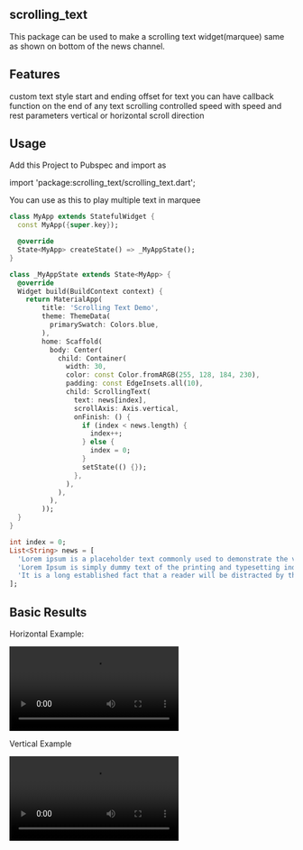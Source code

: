 <!-- 
This README describes the package. If you publish this package to pub.dev,
this README's contents appear on the landing page for your package.

For information about how to write a good package README, see the guide for
[writing package pages](https://dart.dev/guides/libraries/writing-package-pages). 

For general information about developing packages, see the Dart guide for
[creating packages](https://dart.dev/guides/libraries/create-library-packages)
and the Flutter guide for
[developing packages and plugins](https://flutter.dev/developing-packages). 
-->
## scrolling_text

 This package can be used to make a scrolling text widget(marquee) same as shown on bottom of the news channel.

## Features
custom text style
start and ending offset for text
you can have callback function on the end of any text scrolling 
controlled speed with speed and rest parameters
vertical or horizontal scroll direction



## Usage
Add this Project to Pubspec and import as

import 'package:scrolling_text/scrolling_text.dart';

You can use as this to play multiple text in marquee

```dart
class MyApp extends StatefulWidget {
  const MyApp({super.key});

  @override
  State<MyApp> createState() => _MyAppState();
}

class _MyAppState extends State<MyApp> {
  @override
  Widget build(BuildContext context) {
    return MaterialApp(
        title: 'Scrolling Text Demo',
        theme: ThemeData(
          primarySwatch: Colors.blue,
        ),
        home: Scaffold(
          body: Center(
            child: Container(
              width: 30,
              color: const Color.fromARGB(255, 128, 184, 230),
              padding: const EdgeInsets.all(10),
              child: ScrollingText(
                text: news[index],
                scrollAxis: Axis.vertical,
                onFinish: () {
                  if (index < news.length) {
                    index++;
                  } else {
                    index = 0;
                  }
                  setState(() {});
                },
              ),
            ),
          ),
        ));
  }
}

int index = 0;
List<String> news = [
  'Lorem ipsum is a placeholder text commonly used to demonstrate the visual form of a document or a typeface without relying on meaningful content',
  'Lorem Ipsum is simply dummy text of the printing and typesetting industry',
  'It is a long established fact that a reader will be distracted by the readable content of a page when looking at its layout. The point of using Lorem Ipsum is that it has a more-or-less normal distribution of letters, as opposed to using  making it look like readable English.'
];

```
## Basic Results

Horizontal Example:

![](https://github.com/innovatoraakash/text_marquee_package/blob/master/assets/horizontal.mp4)

Vertical Example

![](https://github.com/innovatoraakash/text_marquee_package/blob/master/assets/vertical.mp4)


